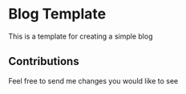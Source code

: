 # Blog Template

This is a template for creating a simple blog

## Contributions

Feel free to send me changes you would like to see
